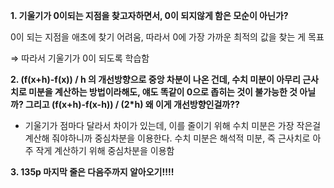 **1. 기울기가 0이되는 지점을 찾고자하면서, 0이 되지않게 함은 모순이 아닌가?**

0이 되는 지점을 애초에 찾기 어려움, 따라서 0에 가장 가까운 최적의 값을 찾는 게 목표

⇒ 따라서 기울기가 0이 되도록 학습함



**2. (f(x+h)-f(x)) / h 의 개선방향으로 중앙 차분이 나온 건데, 수치 미분이 아무리 근사치로 미분을 계산하는 방법이라해도, 얘도 똑같이 0으로 좁히는 것이 불가능한 것 아닐까? 그리고 (f(x+h)-f(x-h)) / (2*h) 왜 이게 개선방향인걸까??**

- 기울기가 점마다 달라서 차이가 있는데, 이를 줄이기 위해 수치 미분은 가장 작은걸 계산해 줘야하니까 중심차분을 이용한다. 수치 미분은 해석적 미분, 즉 근사치로 아주 작게 계산하기 위해 중심차분을 이용함

**3. 135p 마지막 줄은 다음주까지 알아오기!!!!**
